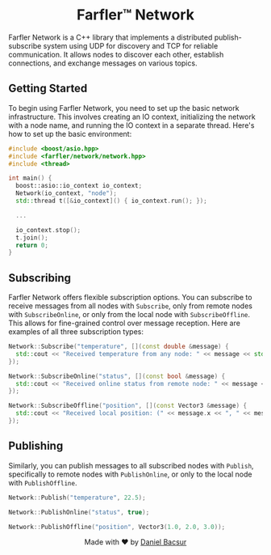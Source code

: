<h1 align="center">Farfler&trade; Network</h1>

Farfler Network is a C++ library that implements a distributed publish-subscribe system using UDP for discovery and TCP for reliable communication. It allows nodes to discover each other, establish connections, and exchange messages on various topics.

<h2 id="getting-started">Getting Started</h2>

To begin using Farfler Network, you need to set up the basic network infrastructure. This involves creating an IO context, initializing the network with a node name, and running the IO context in a separate thread. Here's how to set up the basic environment:

```cxx
#include <boost/asio.hpp>
#include <farfler/network/network.hpp>
#include <thread>

int main() {
  boost::asio::io_context io_context;
  Network(io_context, "node");
  std::thread t([&io_context]() { io_context.run(); });

  ...

  io_context.stop();
  t.join();
  return 0;
}
```

<h2 id="subscribing">Subscribing</h2>

Farfler Network offers flexible subscription options. You can subscribe to receive messages from all nodes with `Subscribe`, only from remote nodes with `SubscribeOnline`, or only from the local node with `SubscribeOffline`. This allows for fine-grained control over message reception. Here are examples of all three subscription types:

```cxx
Network::Subscribe("temperature", [](const double &message) {
  std::cout << "Received temperature from any node: " << message << std::endl;
});

Network::SubscribeOnline("status", [](const bool &message) {
  std::cout << "Received online status from remote node: " << message << std::endl;
});

Network::SubscribeOffline("position", [](const Vector3 &message) {
  std::cout << "Received local position: (" << message.x << ", " << message.y << ", " << message.z << ")" << std::endl;
});
```

<h2 id="publishing">Publishing</h2>

Similarly, you can publish messages to all subscribed nodes with `Publish`, specifically to remote nodes with `PublishOnline`, or only to the local node with `PublishOffline`.

```cxx
Network::Publish("temperature", 22.5);

Network::PublishOnline("status", true);

Network::PublishOffline("position", Vector3(1.0, 2.0, 3.0));
```

<p align="center">
  Made with ❤️ by <a href="https://github.com/danielbacsur" target="_blank">Daniel Bacsur</a>
</p>
